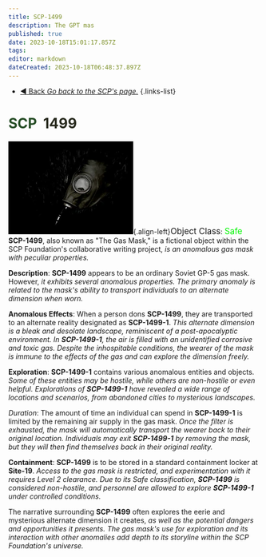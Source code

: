 ```yaml
---
title: SCP-1499
description: The GPT mas
published: true
date: 2023-10-18T15:01:17.857Z
tags: 
editor: markdown
dateCreated: 2023-10-18T06:48:37.897Z
---
```


- [:arrow_backward: Back *Go back to the SCP's page.*](/en/game/scps#scps)
{.links-list}
# <font color="#284f28">SCP</font><font color="white">-</font><font color="#292b1f">1499</font>
![1499.webp](/images/roles/1499.webp){.align-left}<big>Object Class</big>: <font color="#04f504"><big>Safe</big></font>
**SCP-1499**, also known as "The Gas Mask," is a fictional object within the SCP Foundation's collaborative writing project, *is an anomalous gas mask with peculiar properties.*

**Description**:
**SCP-1499** appears to be an ordinary Soviet GP-5 gas mask. However, *it exhibits several anomalous properties. The primary anomaly is related to the mask's ability to transport individuals to an alternate dimension when worn.*

**Anomalous Effects**:
When a person dons **SCP-1499**, they are transported to an alternate reality designated as **SCP-1499-1**. *This alternate dimension is a bleak and desolate landscape, reminiscent of a post-apocalyptic environment. In **SCP-1499-1**, the air is filled with an unidentified corrosive and toxic gas. Despite the inhospitable conditions, the wearer of the mask is immune to the effects of the gas and can explore the dimension freely.*

**Exploration**:
**SCP-1499-1** contains various anomalous entities and objects. *Some of these entities may be hostile, while others are non-hostile or even helpful. Explorations of **SCP-1499-1** have revealed a wide range of locations and scenarios, from abandoned cities to mysterious landscapes.*

*Duration*:
The amount of time an individual can spend in **SCP-1499-1** is limited by the remaining air supply in the gas mask. *Once the filter is exhausted, the mask will automatically transport the wearer back to their original location. Individuals may exit **SCP-1499-1** by removing the mask, but they will then find themselves back in their original reality.*

**Containment**:
**SCP-1499** is to be stored in a standard containment locker at **Site-19**. *Access to the gas mask is restricted, and experimentation with it requires Level 2 clearance. Due to its Safe classification, **SCP-1499** is considered non-hostile, and personnel are allowed to explore **SCP-1499-1** under controlled conditions.*

The narrative surrounding **SCP-1499** often explores the eerie and mysterious alternate dimension it creates, *as well as the potential dangers and opportunities it presents. The gas mask's use for exploration and its interaction with other anomalies add depth to its storyline within the SCP Foundation's universe.*